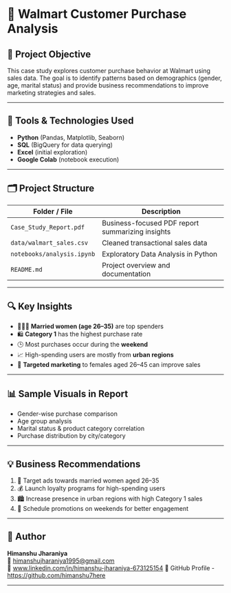 # 🛒 Walmart Customer Purchase Analysis

## 📌 Project Objective
This case study explores customer purchase behavior at Walmart using sales data. The goal is to identify patterns based on demographics (gender, age, marital status) and provide business recommendations to improve marketing strategies and sales.

---

## 🧰 Tools & Technologies Used

- **Python** (Pandas, Matplotlib, Seaborn)
- **SQL** (BigQuery for data querying)
- **Excel** (initial exploration)
- **Google Colab** (notebook execution)

---

## 🗂️ Project Structure

| Folder / File                 | Description                                       |
|------------------------------|---------------------------------------------------|
| `Case_Study_Report.pdf`      | Business-focused PDF report summarizing insights |
| `data/walmart_sales.csv`     | Cleaned transactional sales data                 |
| `notebooks/analysis.ipynb`   | Exploratory Data Analysis in Python              |
| `README.md`                  | Project overview and documentation               |

---

## 🔍 Key Insights

- 👩‍👦‍👦 **Married women (age 26–35)** are top spenders
- 🛍️ **Category 1** has the highest purchase rate
- 🕒 Most purchases occur during the **weekend**
- 📈 High-spending users are mostly from **urban regions**
- 🧠 **Targeted marketing** to females aged 26–45 can improve sales

---

## 📊 Sample Visuals in Report

- Gender-wise purchase comparison
- Age group analysis
- Marital status & product category correlation
- Purchase distribution by city/category

---

## 💡 Business Recommendations

1. 🎯 Target ads towards married women aged 26–35
2. 💰 Launch loyalty programs for high-spending users
3. 🏙️ Increase presence in urban regions with high Category 1 sales
4. 📅 Schedule promotions on weekends for better engagement

---

## 👤 Author

**Himanshu Jharaniya**  
📧 himanshujharaniya1995@gmail.com  
🔗 www.linkedin.com/in/himanshu-jharaniya-673125154
📂 GitHub Profile - https://github.com/himanshu7here

---

